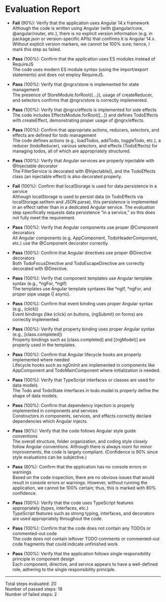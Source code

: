 # Evaluation Report

- **Fail** (90%): Verify that the application uses Angular 14.x framework  
  Although the code is written using Angular (with @angular/core, @angular/router, etc.), there is no explicit version information (e.g. in package.json or version-specific APIs) that confirms it is Angular 14.x. Without explicit version markers, we cannot be 100% sure; hence, I mark this step as failed.

- **Pass** (100%): Confirm that the application uses ES modules instead of RequireJS  
  The code uses modern ES module syntax (using the import/export statements) and does not employ RequireJS.

- **Pass** (100%): Verify that @ngrx/store is implemented for state management  
  The presence of StoreModule.forRoot({...}), usage of createReducer, and selectors confirms that @ngrx/store is correctly implemented.

- **Pass** (100%): Verify that @ngrx/effects is implemented for side effects  
  The code includes EffectsModule.forRoot([...]) and defines TodoEffects with createEffect, demonstrating proper usage of @ngrx/effects.

- **Pass** (100%): Confirm that appropriate actions, reducers, selectors, and effects are defined for todo management  
  The code defines actions (e.g., loadTodos, addTodo, toggleTodo, etc.), a reducer (todoReducer), various selectors, and effects (TodoEffects) for managing todos, all of which are appropriately structured.

- **Pass** (100%): Verify that Angular services are properly injectable with @Injectable decorator  
  The FilterService is decorated with @Injectable(), and the TodoEffects class (an injectable effect) is also decorated properly.

- **Fail** (100%): Confirm that localStorage is used for data persistence in a service  
  Although localStorage is used to persist data (in TodoEffects via localStorage.setItem and JSON.parse), this persistence is implemented in an effect rather than in a dedicated Angular service. The evaluation step specifically requests data persistence “in a service,” so this does not fully meet the requirement.

- **Pass** (100%): Verify that Angular components use proper @Component decorators  
  All Angular components (e.g. AppComponent, TodoHeaderComponent, etc.) use the @Component decorator correctly.

- **Pass** (100%): Confirm that Angular directives use proper @Directive decorators  
  Both TodoFocusDirective and TodoEscapeDirective are correctly decorated with @Directive.

- **Pass** (100%): Verify that component templates use Angular template syntax (e.g., *ngFor, *ngIf)  
  The templates use Angular template syntaxes like *ngIf, *ngFor, and proper pipe usage (| async).

- **Pass** (100%): Confirm that event binding uses proper Angular syntax (e.g., (click))  
  Event bindings (like (click) on buttons, (ngSubmit) on forms) are correctly implemented.

- **Pass** (100%): Verify that property binding uses proper Angular syntax (e.g., [class.completed])  
  Property bindings such as [class.completed] and [(ngModel)] are properly used in the templates.

- **Pass** (100%): Confirm that Angular lifecycle hooks are properly implemented where needed  
  Lifecycle hooks such as ngOnInit are implemented in components like AppComponent and TodoMainComponent where initialization is needed.

- **Pass** (100%): Verify that TypeScript interfaces or classes are used for data models  
  The Todo and TodoState interfaces in todo.model.ts properly define the shape of data models.

- **Pass** (100%): Confirm that dependency injection is properly implemented in components and services  
  Constructors in components, services, and effects correctly declare dependencies which Angular injects.

- **Pass** (90%): Verify that the code follows Angular style guide conventions  
  The overall structure, folder organization, and coding style closely follow Angular conventions. Although there is always room for minor improvements, the code is largely compliant. (Confidence is 90% since style evaluations can be subjective.)

- **Pass** (80%): Confirm that the application has no console errors or warnings  
  Based on the code inspection, there are no obvious issues that would result in console errors or warnings. However, without running the application, we cannot be 100% certain; thus, this is marked with 80% confidence.

- **Pass** (100%): Verify that the code uses TypeScript features appropriately (types, interfaces, etc.)  
  TypeScript features such as strong typing, interfaces, and decorators are used appropriately throughout the code.

- **Pass** (100%): Confirm that the code does not contain any TODOs or commented-out code  
  The code does not contain leftover TODO comments or commented-out code fragments that could indicate unfinished work.

- **Pass** (100%): Verify that the application follows single responsibility principle in component design  
  Each component, directive, and service appears to have a well-defined role, adhering to the single responsibility principle.

---

Total steps evaluated: 20  
Number of passed steps: 18  
Number of failed steps: 2